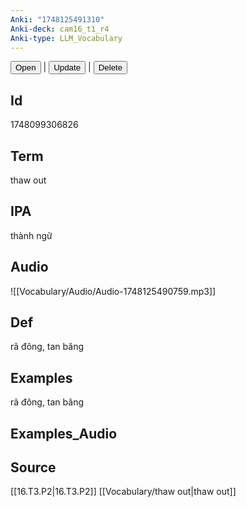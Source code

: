 ```yaml
---
Anki: "1748125491310"
Anki-deck: cam16_t1_r4
Anki-type: LLM_Vocabulary
---
```

<button class="anki-btn-open">Open</button> | <button class="anki-btn-update">Update</button> | <button class="anki-btn-delete">Delete</button>

## Id
 1748099306826
## Term
thaw out
## IPA
thành ngữ

## Audio
![[Vocabulary/Audio/Audio-1748125490759.mp3]]
## Def
rã đông, tan băng
## Examples
rã đông, tan băng
## Examples_Audio

## Source
 [[16.T3.P2|16.T3.P2]]
[[Vocabulary/thaw out|thaw out]]